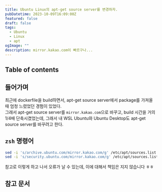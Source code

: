 ```yaml
---
title: Ubuntu Linux의 apt-get source server를 변경하자.
pubDatetime: 2023-10-09T16:09:00Z
featured: false
draft: false
tags:
  - Ubuntu
  - Linux
  - apt
ogImage: ""
description: mirror.kakao.com이 빠르구나...
---
```


## Table of contents

## 들어가며

최근에 dockerfile을 build하면서, apt-get source server에서 package를 가져올 때 엄청 느렸었던 경험이 있었다.  
그래서 apt-get source server를 `mirror.kakao.com`으로 바꾸고, build 시간을 거의 $1/4$배 단축시켰었는데, 그래서 내 WSL Ubuntu와 Ubuntu Desktop도 apt-get source server를 바꾸려고 한다.

## `zsh` 명령어

```zsh
sed -i 's/archive.ubuntu.com/mirror.kakao.com/g' /etc/apt/sources.list
sed -i 's/security.ubuntu.com/mirror.kakao.com/g' /etc/apt/sources.list
```

참고로 이렇게 하고 나서 오류가 날 수 있는데, 이에 대해서 책임은 지지 않습니다 ㅎㅎ

## 참고 문서
